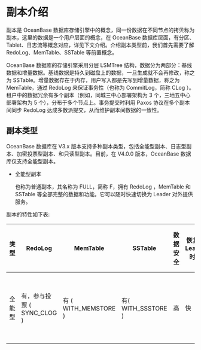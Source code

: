 # 副本介绍

副本是 OceanBase 数据库存储引擎中的概念，同一份数据在不同节点的拷贝称为副本，这里的数据是一个用户层面的概念，在 OceanBase 数据库层面，有分区、Tablet、日志流等概念对应，详见下文介绍。介绍副本类型前，我们首先需要了解 RedoLog、MemTable、SSTable 等前置概念。

OceanBase 数据库的存储引擎采用分层 LSMTree 结构，数据分为两部分：基线数据和增量数据。基线数据是持久到磁盘上的数据，一旦生成就不会再修改，称之为 SSTable。增量数据存在于内存，用户写入都是先写到增量数据，称之为 MemTable，通过 RedoLog 来保证事务性（也称为 CommitLog，简称 CLog ）。租户中的数据冗余有多个副本（例如，同城三中心部署架构为 3 个，三地五中心部署架构为 5 个），分布于多个节点上。事务提交时利用 Paxos 协议在多个副本间同步 RedoLog 达成多数派提交，从而维护副本间数据的一致性。

## 副本类型

OceanBase 数据库在 V3.x 版本支持多种副本类型，包括全能型副本、日志型副本、加密投票型副本、和只读型副本。目前，在 V4.0.0 版本，OceanBase 数据库仅支持全能型副本。

* 全能型副本
  
  也称为普通副本，其名称为 FULL，简称 F，拥有 RedoLog ，MemTable 和 SSTable 等全部完整的数据和功能。它可以随时快速切换为 Leader 对外提供服务。

副本的特性如下表:

|  **类型**  |  **RedoLog**  |  **MemTable**  |  **SSTable**  |  **数据安全**  |  **恢复为 Leader 时间**  |  **资源成本**  |  **服务**  |  **名称(简写)**  |  **副本类型值**  |
|------------|---------------|----------------|---------------|----------------|--------------------------|----------------|-----------|------------------|-------------|
|全能型  |  有，参与投票 ( SYNC_CLOG )  |  有 ( WITH_MEMSTORE )  |  有( WITH_SSSTORE )  |  高  |  快  |  高  |  Leader 提供强一致读写，Follower 提供弱一致性读  |  FULL( F )  |  0  |
